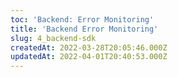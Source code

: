 ```yaml
---
toc: 'Backend: Error Monitoring'
title: 'Backend Error Monitoring'
slug: 4_backend-sdk
createdAt: 2022-03-28T20:05:46.000Z
updatedAt: 2022-04-01T20:40:53.000Z
---
```

